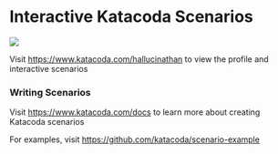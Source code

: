 # Interactive Katacoda Scenarios

[![](http://shields.katacoda.com/katacoda/hallucinathan/count.svg)](https://www.katacoda.com/hallucinathan "Get your profile on Katacoda.com")

Visit https://www.katacoda.com/hallucinathan to view the profile and interactive scenarios

### Writing Scenarios
Visit https://www.katacoda.com/docs to learn more about creating Katacoda scenarios

For examples, visit https://github.com/katacoda/scenario-example
